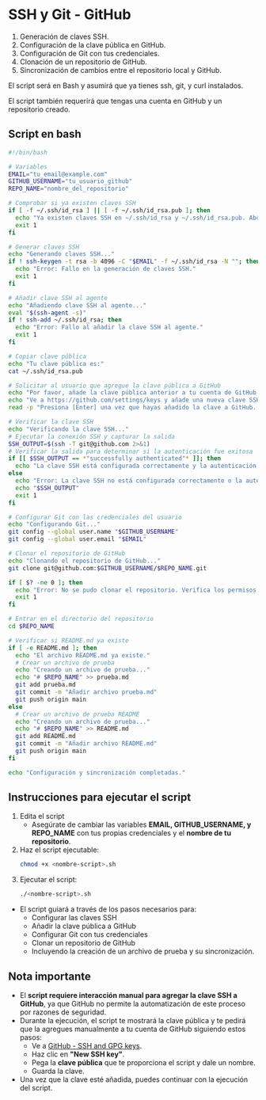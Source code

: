# SSH y Git - GitHub

1. Generación de claves SSH.
2. Configuración de la clave pública en GitHub.
3. Configuración de Git con tus credenciales.
4. Clonación de un repositorio de GitHub.
5. Sincronización de cambios entre el repositorio local y GitHub.

El script será en Bash y asumirá que ya tienes ssh, git, y curl instalados. 

El script también requerirá que tengas una cuenta en GitHub y un repositorio creado.

## Script en bash
```bash
#!/bin/bash

# Variables
EMAIL="tu_email@example.com"
GITHUB_USERNAME="tu_usuario_github"
REPO_NAME="nombre_del_repositorio"

# Comprobar si ya existen claves SSH
if [ -f ~/.ssh/id_rsa ] || [ -f ~/.ssh/id_rsa.pub ]; then
  echo "Ya existen claves SSH en ~/.ssh/id_rsa y ~/.ssh/id_rsa.pub. Aborta para evitar sobrescribir."
  exit 1
fi

# Generar claves SSH
echo "Generando claves SSH..."
if ! ssh-keygen -t rsa -b 4096 -C "$EMAIL" -f ~/.ssh/id_rsa -N ""; then
  echo "Error: Fallo en la generación de claves SSH."
  exit 1
fi

# Añadir clave SSH al agente
echo "Añadiendo clave SSH al agente..."
eval "$(ssh-agent -s)"
if ! ssh-add ~/.ssh/id_rsa; then
  echo "Error: Fallo al añadir la clave SSH al agente."
  exit 1
fi

# Copiar clave pública
echo "Tu clave pública es:"
cat ~/.ssh/id_rsa.pub

# Solicitar al usuario que agregue la clave pública a GitHub
echo "Por favor, añade la clave pública anterior a tu cuenta de GitHub."
echo "Ve a https://github.com/settings/keys y añade una nueva clave SSH."
read -p "Presiona [Enter] una vez que hayas añadido la clave a GitHub..."

# Verificar la clave SSH
echo "Verificando la clave SSH..."
# Ejecutar la conexión SSH y capturar la salida
SSH_OUTPUT=$(ssh -T git@github.com 2>&1)
# Verificar la salida para determinar si la autenticación fue exitosa
if [[ $SSH_OUTPUT == *"successfully authenticated"* ]]; then
  echo "La clave SSH está configurada correctamente y la autenticación con GitHub fue exitosa."
else
  echo "Error: La clave SSH no está configurada correctamente o la autenticación con GitHub falló."
  echo "$SSH_OUTPUT"
  exit 1
fi

# Configurar Git con las credenciales del usuario
echo "Configurando Git..."
git config --global user.name "$GITHUB_USERNAME"
git config --global user.email "$EMAIL"

# Clonar el repositorio de GitHub
echo "Clonando el repositorio de GitHub..."
git clone git@github.com:$GITHUB_USERNAME/$REPO_NAME.git

if [ $? -ne 0 ]; then
  echo "Error: No se pudo clonar el repositorio. Verifica los permisos de acceso."
  exit 1
fi

# Entrar en el directorio del repositorio
cd $REPO_NAME

# Verificar si README.md ya existe
if [ -e README.md ]; then
  echo "El archivo README.md ya existe."
  # Crear un archivo de prueba
  echo "Creando un archivo de prueba..."
  echo "# $REPO_NAME" >> prueba.md
  git add prueba.md
  git commit -m "Añadir archivo prueba.md"
  git push origin main
else
  # Crear un archivo de prueba README
  echo "Creando un archivo de prueba..."
  echo "# $REPO_NAME" >> README.md
  git add README.md
  git commit -m "Añadir archivo README.md"
  git push origin main
fi

echo "Configuración y sincronización completadas."
```

## Instrucciones para ejecutar el script
1. Edita el script
    - Asegúrate de cambiar las variables **EMAIL, GITHUB_USERNAME, y REPO_NAME** con tus propias credenciales y el **nombre de tu repositorio**.
2. Haz el script ejecutable:
    ```bash
    chmod +x <nombre-script>.sh
    ``` 
3. Ejecutar el script:
    ```bash
    ./<nombre-script>.sh
    ```

- El script guiará a través de los pasos necesarios para:
    - Configurar las claves SSH
    - Añadir la clave pública a GitHub 
    - Configurar Git con tus credenciales 
    - Clonar un repositorio de GitHub
    - Incluyendo la creación de un archivo de prueba y su sincronización.

## Nota importante
 - El **script requiere interacción manual para agregar la clave SSH a GitHub**, ya que GitHub no permite la automatización de este proceso por razones de seguridad. 
 - Durante la ejecución, el script te mostrará la clave pública y te pedirá que la agregues manualmente a tu cuenta de GitHub siguiendo estos pasos: 
    - Ve a [GitHub - SSH and GPG keys](https://github.com/settings/keys).
    - Haz clic en **"New SSH key"**.
    - Pega la **clave pública** que te proporciona el script y dale un nombre.
    - Guarda la clave.
- Una vez que la clave esté añadida, puedes continuar con la ejecución del script.